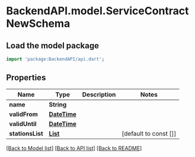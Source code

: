 # BackendAPI.model.ServiceContractNewSchema

## Load the model package
```dart
import 'package:BackendAPI/api.dart';
```

## Properties

 Name             | Type                                                                                          | Description | Notes                 
------------------|-----------------------------------------------------------------------------------------------|-------------|-----------------------
 **name**         | **String**                                                                                    |             |
 **validFrom**    | [**DateTime**](DateTime.md)                                                                   |             |
 **validUntil**   | [**DateTime**](DateTime.md)                                                                   |             |
 **stationsList** | [**List<ServiceContractStationComponentsSchema>**](ServiceContractStationComponentsSchema.md) |             | [default to const []] 

[[Back to Model list]](../README.md#documentation-for-models) [[Back to API list]](../README.md#documentation-for-api-endpoints) [[Back to README]](../README.md)


